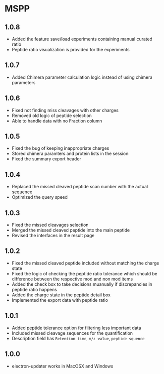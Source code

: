 # MSPP

## 1.0.8
- Added the feature save/load experiments containing manual curated ratio
- Peptide ratio visualization is provided for the experiments

## 1.0.7
- Added Chimera parameter calculation logic instead of using chimera parameters

## 1.0.6
- Fixed not finding miss cleavages with other charges
- Removed old logic of peptide selection
- Able to handle data with no Fraction column

## 1.0.5
- Fixed the bug of keeping inappropriate charges
- Stored chimera paramters and protein lists in the session
- Fixed the summary export header

## 1.0.4
- Replaced the missed cleaved peptide scan number with the actual sequence
- Optimized the query speed

## 1.0.3
- Fixed the missed cleavages selection
- Merged the missed cleaved peptide into the main peptide
- Revised the interfaces in the result page

## 1.0.2
- Fixed the missed cleaved peptide included without matching the charge state
- Fixed the logic of checking the peptide ratio tolerance which should be difference between the respective mod and non mod items
- Added the check box to take decisions muanually if discrepancies in peptide ratio happens
- Added the charge state in the peptide detail box
- Implemented the export data with peptide ratio

## 1.0.1
- Added peptide tolerance option for filtering less important data
- Included missed cleavage sequences for the quantification
- Description field has ```Retention time```, ```m/z value```, ```peptide squence```

## 1.0.0
- electron-updater works in MacOSX and Windows
